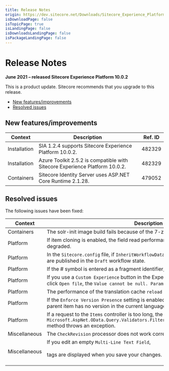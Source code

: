 ```yaml
---
title: Release Notes
origin: https://dev.sitecore.net/Downloads/Sitecore_Experience_Platform/100/Sitecore_Experience_Platform_100_Update2/Release_Notes
isDownloadPage: false
isTopicPage: true
isLandingPage: false
isDownloadsLandingPage: false
isPackageLandingPage: false
---
```


# Release Notes

**June 2021 – released Sitecore Experience Platform 10.0.2**

This is a product update. Sitecore recommends that you upgrade to this release.

-   [New features/improvements](#New)
-   [Resolved issues](#Resolved)

## New features/improvements

 | Context | Description | Ref. ID |
 | --- | --- | --- |
 | Installation | ​SIA 1.2.4​ supports Sitecore Experience Platform 10.0.2​​​. | 482329 |
 | Installation | ​​Azure Toolkit 2.5.2 is compatible with Sitecore Experience Platform 10.0.2. | 482329 |
 | Containers | ​Sitecore Identity Server uses ASP.NET Core Runtime 2.1.28. | 479052 |

## Resolved issues

The following issues have been fixed:

 | Context | Description | Ref. ID |
 | --- | --- | --- |
 | Containers | The solr-init image build fails because of the 7-zip installer. | 463219 |
 | Platform | ​If item cloning is enabled, the field read performance for non-cloned items is degraded. | 227274 |
 | Platform | ​In the `Sitecore.config` file, if `InheritWorkflowData` setting is set to `true`, cloned items are published in the `Draft` workflow state. | 116954 |
 | Platform | If the # symbol is entered as a fragment identifier, ​it is duplicated. | 405403 |
 | Platform | ​If you use a `Custom Experience` button in the Experience Editor, and in a `File` field click `Open file`, the `Value cannot be null. Parameter name: name` error occurs. | 400101 |
 | Platform | ​The performance of the translation cache `reload` operation performance is very poor. | 406777 |
 | Platform | If the `Enforce Version Presence` setting is enabled, access to an item is denied​ if its parent item has no version in the current language. | 435442 |
 | Platform | If a request to the `Items` controller is too long​, the `Microsoft.AspNet.OData.Query.Validators.FilterQueryValidator.IncrementNodeCount` method throws an exception. | 441621 |
 | Miscellaneous | The `CheckRevision` processor​ does not work correctly. | 483261 |
 | Miscellaneous | ​​If you edit an empty `Multi-Line Text Field`,<br /><br />tags are displayed when you save your changes​.<br /><br /> | 483259 |